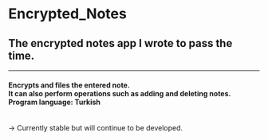 # Encrypted_Notes

<h2> The encrypted notes app I wrote to pass the time. </h2> 
<hr/>
<h4> Encrypts and files the entered note. <br/>
It can also perform operations such as adding and deleting notes. <br/>
Program language: Turkish </h4>
<br />
-> Currently stable but will continue to be developed.
